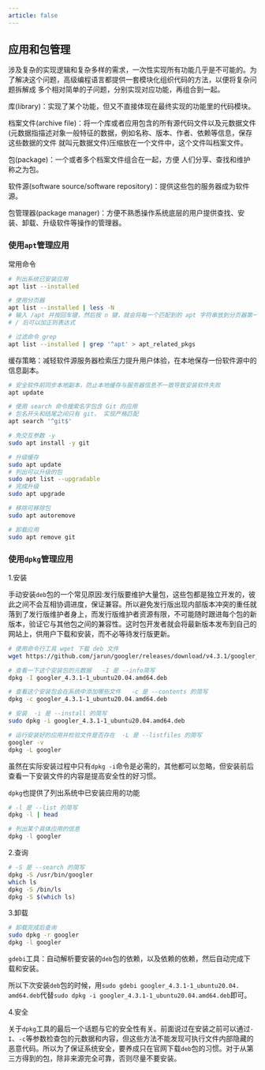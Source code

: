 ```yaml
---
article: false
---
```

## 应用和包管理

涉及复杂的实现逻辑和复杂多样的需求，一次性实现所有功能几乎是不可能的。为了解决这个问题，高级编程语言都提供一套模块化组织代码的方法，以便将复杂问题拆解成 多个相对简单的子问题，分别实现对应功能，再组合到一起。

库(library)：实现了某个功能，但又不直接体现在最终实现的功能里的代码模块。

档案文件(archive file)：将一个库或者应用包含的所有源代码文件以及元数据文件(元数据指描述对象一般特征的数据，例如名称、版本、作者、依赖等信息，保存这些数据的文件 就叫元数据文件)压缩放在一个文件中，这个文件叫档案文件。

包(package)：一个或者多个档案文件组合在一起，方便 人们分享、查找和维护称之为包。

软件源(software source/software repository)：提供这些包的服务器成为软件源。

包管理器(package manager)：方便不熟悉操作系统底层的用户提供查找、安装、卸载、升级软件等操作的管理器。

### 使用`apt`管理应用

常用命令

```bash
# 列出系统已安装应用
apt list --installed

# 使用分页器
apt list --installed | less -N
# 输入 /apt 并按回车键，然后按 n 键，就会将每一个匹配到的 apt 字符串放到分页器第一行
# / 后可以加正则表达式

# 过滤命令 grep
apt list --installed | grep '^apt' > apt_related_pkgs
```

缓存策略：减轻软件源服务器检索压力提升用户体验，在本地保存一份软件源中的信息副本。

```bash
# 安全软件前同步本地副本，防止本地缓存与服务器信息不一致导致安装软件失败
apt update

# 使用 search 命令搜索名字包含 Git 的应用
# 包名开头和结尾之间只有 git， 实现严格匹配
apt search '^git$'

# 免交互参数 -y
sudo apt install -y git

# 升级缓存
sudo apt update
# 列出可以升级的包
sudo apt list --upgradable
# 完成升级
sudo apt upgrade

# 移除可移除包
sudo apt autoremove

# 卸载应用
sudo apt remove git
```

### 使用`dpkg`管理应用

1.安装

手动安装`deb`包的一个常见原因:发行版要维护大量包，这些包都是独立开发的，彼此之间不会互相协调进度，保证兼容。所以避免发行版出现内部版本冲突的重任就落到了发行版维护者身上，而发行版维护者资源有限，不可能随时跟进每个包的新版本，验证它与其他包之间的兼容性。这时包开发者就会将最新版本发布到自己的网站上，供用户下载和安装，而不必等待发行版更新。

```bash
# 使用命令行工具 wget 下载 deb 文件
wget https://github.com/jarun/googler/releases/download/v4.3.1/googler_4.3.1-1_ubuntu20.04.amd64.deb

# 查看一下这个安装包的元数据   -I 是 --info简写
dpkg -I googler_4.3.1-1_ubuntu20.04.amd64.deb

# 查看这个安装包会在系统中添加哪些文件   -c 是 --contents 的简写
dpkg -c googler_4.3.1-1_ubuntu20.04.amd64.deb

# 安装  -i 是 --install 的简写
sudo dpkg -i googler_4.3.1-1_ubuntu20.04.amd64.deb

# 运行安装好的应用并检验文件是否存在  -L 是 --listfiles 的简写
googler -v
dpkg -L googler
```

虽然在实际安装过程中只有`dpkg -i`命令是必需的，其他都可以忽略，但安装前后查看一下安装文件的内容是提高安全性的好习惯。

`dpkg`也提供了列出系统中已安装应用的功能

```bash
# -l 是 --list 的简写
dpkg -l | head

# 列出某个具体应用的信息
dpkg -l googler
```

2.查询

```bash
# -S 是 --search 的简写
dpkg -S /usr/bin/googler
which ls
dpkg -S /bin/ls
dpkg -S $(which ls)
```

3.卸载

```bash
# 卸载完成后查询
sudo dpkg -r googler
dpkg -l googler
```

`gdebi`工具：自动解析要安装的`deb`包的依赖，以及依赖的依赖，然后自动完成下载和安装。

所以下次安装`deb`包的时候，用`sudo gdebi googler_4.3.1-1_ubuntu20.04. amd64.deb`代替`sudo dpkg -i googler_4.3.1-1_ubuntu20.04.amd64.deb`即可。

4.安全

关于`dpkg`工具的最后一个话题与它的安全性有关。前面说过在安装之前可以通过`-I`、`-c`等参数检查包的元数据和内容，但这些方法不能发现可执行文件内部隐藏的恶意代码。所以为了保证系统安全，要养成只在官网下载`deb`包的习惯。对于从第三方得到的包，除非来源完全可靠，否则尽量不要安装。

